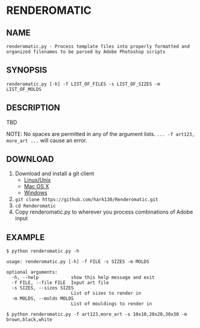 # RENDEROMATIC

## NAME

	renderomatic.py - Process template files into properly formatted and organized filenames to be parsed by Adobe Photoshop scripts

## SYNOPSIS

	renderomatic.py [-h] -f LIST_OF_FILES -s LIST_OF_SIZES -m LIST_OF_MOLDS

## DESCRIPTION

TBD

NOTE: No spaces are permitted in any of the argument lists.  ```... -f art123, more_art ...``` will cause an error.

## DOWNLOAD

1. Download and install a git client
	* [Linux/Unix](https://git-scm.com/download/linux)
	* [Mac OS X](https://git-scm.com/download/mac)
	* [Windows](https://git-scm.com/download/win)
2. ```git clone https://github.com/hark130/Renderomatic.git```
3. ```cd Renderomatic```
4. Copy renderomatic.py to wherever you process combinations of Adobe input

## EXAMPLE

```$ python renderomatic.py -h```

	usage: renderomatic.py [-h] -f FILE -s SIZES -m MOLDS

	optional arguments:
	  -h, --help            show this help message and exit
	  -f FILE, --file FILE  Input art file
	  -s SIZES, --sizes SIZES
	                        List of sizes to render in
	  -m MOLDS, --molds MOLDS
	                        List of mouldings to render in

```$ python renderomatic.py -f art123,more_art -s 10x10,20x20,30x30 -m brown,black,white```


